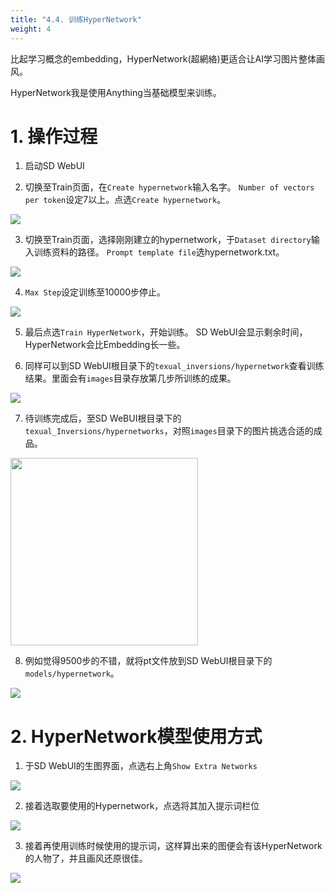 ```yaml
---
title: "4.4. 训练HyperNetwork"
weight: 4
---
```


比起学习概念的embedding，HyperNetwork(超網絡)更适合让AI学习图片整体画风。

HyperNetwork我是使用Anything当基础模型来训练。


# 1. 操作过程

1. 启动SD WebUI

2. 切换至Train页面，在`Create hypernetwork`输入名字。 `Number of vectors per token`设定7以上。点选`Create hypernetwork`。

![](../../../images/tnshVE0.avif)

3. 切换至Train页面，选择刚刚建立的hypernetwork，于`Dataset directory`输入训练资料的路径。 `Prompt template file`选hypernetwork.txt。

![](../../../images/mCq34WG.avif)

4. `Max Step`设定训练至10000步停止。

![](../../../images/yst6sdF.avif)

5. 最后点选`Train HyperNetwork`，开始训练。 SD WebUI会显示剩余时间，HyperNetwork会比Embedding长一些。

6. 同样可以到SD WebUI根目录下的`texual_inversions/hypernetwork`查看训练结果。里面会有`images`目录存放第几步所训练的成果。

![](../../../images/hb3WWs4.avif)

7. 待训练完成后，至SD WeBUI根目录下的`texual_Inversions/hypernetworks`，对照`images`目录下的图片挑选合适的成品。

<img src=../../../images/HPCNRlD.avif alt="" width=300>

8. 例如觉得9500步的不错，就将pt文件放到SD WebUI根目录下的`models/hypernetwork`。

![](../../../images/rmkIxpG.avif)


# 2. HyperNetwork模型使用方式

1. 于SD WebUI的生图界面，点选右上角`Show Extra Networks`

![](../../../images/lLGiqZ6.avif)

2. 接着选取要使用的Hypernetwork，点选将其加入提示词栏位

![](../../../images/Cx5qWKp.avif)

3. 接着再使用训练时候使用的提示词，这样算出来的图便会有该HyperNetwork的人物了，并且画风还原很佳。

![](../../../images/gERLA6M.avif)
